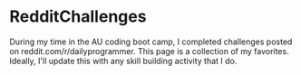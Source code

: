 # RedditChallenges
During my time in the AU coding boot camp, I completed challenges posted on reddit.com/r/dailyprogrammer. This page is a collection of my favorites. Ideally, I'll update this with any skill building activity that I do.
